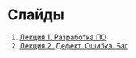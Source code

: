# Слайды

1. [Лекция 1. Разработка ПО](https://sergeevaa.github.io/testing/01_live_cycle)
2. [Лекция 2. Дефект. Ошибка. Баг](https://sergeevaa.github.io/testing/02_tc)
